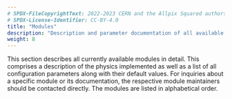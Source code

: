 ```yaml
---
# SPDX-FileCopyrightText: 2022-2023 CERN and the Allpix Squared authors
# SPDX-License-Identifier: CC-BY-4.0
title: "Modules"
description: "Description and parameter documentation of all available Allpix Squared modules."
weight: 8
---
```


This section describes all currently available modules in detail. This comprises a description of the physics implemented as
well as a list of all configuration parameters along with their default values. For inquiries about a specific module or its
documentation, the respective module maintainers should be contacted directly. The modules are listed in alphabetical order.
